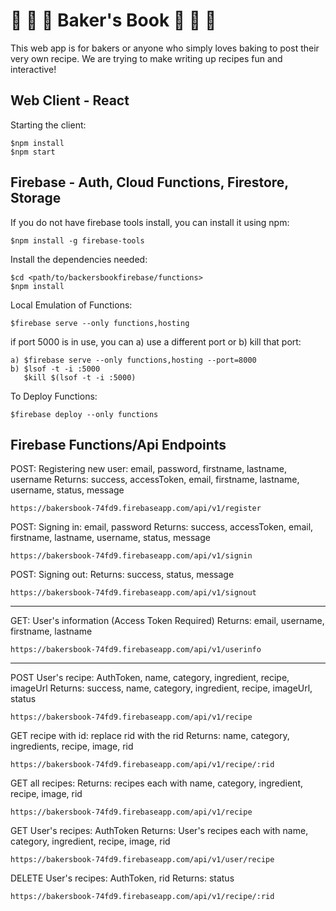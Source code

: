 # :cookie: :cookie: :cookie: Baker's Book :cookie: :cookie: :cookie:

This web app is for bakers or anyone who simply loves baking to post their very own recipe.
We are trying to make writing up recipes fun and interactive!

## Web Client - React
Starting the client:
```
$npm install
$npm start
```

## Firebase - Auth, Cloud Functions, Firestore, Storage
If you do not have firebase tools install, you can install it using npm:
```
$npm install -g firebase-tools
```

Install the dependencies needed:
```
$cd <path/to/backersbookfirebase/functions>
$npm install
```

Local Emulation of Functions:
```
$firebase serve --only functions,hosting
```

if port 5000 is in use, you can a) use a different port or b) kill that port:
```
a) $firebase serve --only functions,hosting --port=8000
b) $lsof -t -i :5000
   $kill $(lsof -t -i :5000)
```

To Deploy Functions:
```
$firebase deploy --only functions
```


## Firebase Functions/Api Endpoints

POST: Registering new user: email, password, firstname, lastname, username
Returns: success, accessToken, email, firstname, lastname, username, status, message
```
https://bakersbook-74fd9.firebaseapp.com/api/v1/register
```

POST: Signing in: email, password
Returns: success, accessToken, email, firstname, lastname, username, status, message
```
https://bakersbook-74fd9.firebaseapp.com/api/v1/signin
```

POST: Signing out:
Returns: success, status, message
```
https://bakersbook-74fd9.firebaseapp.com/api/v1/signout
```

----------------------------------------------------------------------------------------

GET: User's information (Access Token Required)
Returns: email, username, firstname, lastname
```
https://bakersbook-74fd9.firebaseapp.com/api/v1/userinfo
```

----------------------------------------------------------------------------------------

POST User's recipe: AuthToken, name, category, ingredient, recipe, imageUrl
Returns: success, name, category, ingredient, recipe, imageUrl, status
```
https://bakersbook-74fd9.firebaseapp.com/api/v1/recipe
```

GET recipe with id: replace rid with the rid
Returns: name, category, ingredients, recipe, image, rid
```
https://bakersbook-74fd9.firebaseapp.com/api/v1/recipe/:rid
```

GET all recipes:
Returns: recipes each with name, category, ingredient, recipe, image, rid
```
https://bakersbook-74fd9.firebaseapp.com/api/v1/recipe
```

GET User's recipes: AuthToken
Returns: User's recipes each with name, category, ingredient, recipe, image, rid
```
https://bakersbook-74fd9.firebaseapp.com/api/v1/user/recipe
```

DELETE User's recipes: AuthToken, rid
Returns: status
```
https://bakersbook-74fd9.firebaseapp.com/api/v1/recipe/:rid
```
